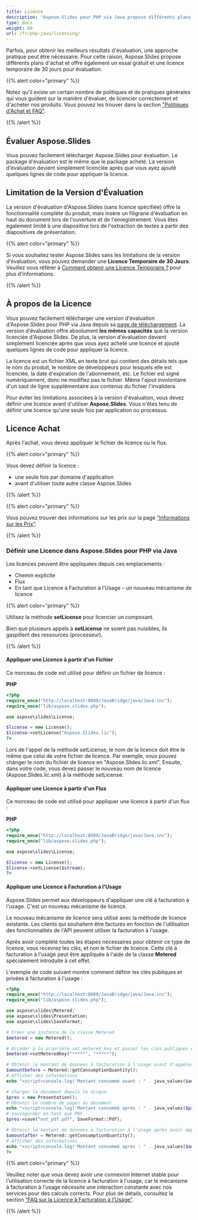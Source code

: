 ```yaml
---
title: Licence
description: "Aspose.Slides pour PHP via Java propose différents plans d'achat ou offre un essai gratuit et une licence temporaire de 30 jours pour évaluation en utilisant des politiques de Licence et d'Abonnement."
type: docs
weight: 80
url: /fr/php-java/licensing/
---
```


Parfois, pour obtenir les meilleurs résultats d'évaluation, une approche pratique peut être nécessaire. Pour cette raison, Aspose.Slides propose différents plans d'achat et offre également un essai gratuit et une licence temporaire de 30 jours pour évaluation.

{{% alert color="primary" %}}

Notez qu'il existe un certain nombre de politiques et de pratiques générales qui vous guident sur la manière d'évaluer, de licencier correctement et d'acheter nos produits. Vous pouvez les trouver dans la section ["Politiques d'Achat et FAQ"](https://purchase.aspose.com/policies).

{{% /alert %}}

## **Évaluer Aspose.Slides**
Vous pouvez facilement télécharger Aspose.Slides pour évaluation. Le package d'évaluation est le même que le package acheté. La version d'évaluation devient simplement licenciée après que vous ayez ajouté quelques lignes de code pour appliquer la licence.

## **Limitation de la Version d'Évaluation**
La version d'évaluation d'Aspose.Slides (sans licence spécifiée) offre la fonctionnalité complète du produit, mais insère un filigrane d'évaluation en haut du document lors de l'ouverture et de l'enregistrement. Vous êtes également limité à une diapositive lors de l'extraction de textes à partir des diapositives de présentation.

{{% alert color="primary" %}}

Si vous souhaitez tester Aspose.Slides sans les limitations de la version d'évaluation, vous pouvez demander une **Licence Temporaire de 30 Jours**. Veuillez vous référer à [Comment obtenir une Licence Temporaire ?](https://purchase.aspose.com/temporary-license) pour plus d'informations.

{{% /alert %}}

## **À propos de la Licence**
Vous pouvez facilement télécharger une version d'évaluation d'Aspose.Slides pour PHP via Java depuis sa [page de téléchargement](https://packagist.org/packages/aspose/slides). La version d'évaluation offre absolument **les mêmes capacités** que la version licenciée d'Aspose.Slides. De plus, la version d'évaluation devient simplement licenciée après que vous ayez acheté une licence et ajouté quelques lignes de code pour appliquer la licence.

La licence est un fichier XML en texte brut qui contient des détails tels que le nom du produit, le nombre de développeurs pour lesquels elle est licenciée, la date d'expiration de l'abonnement, etc. Le fichier est signé numériquement, donc ne modifiez pas le fichier. Même l'ajout involontaire d'un saut de ligne supplémentaire aux contenus du fichier l'invalidera.

Pour éviter les limitations associées à la version d'évaluation, vous devez définir une licence avant d'utiliser **Aspose.Slides**. Vous n'êtes tenu de définir une licence qu'une seule fois par application ou processus.

## Licence Achat

Après l'achat, vous devez appliquer le fichier de licence ou le flux.

{{% alert color="primary" %}}

Vous devez définir la licence :
* une seule fois par domaine d'application
* avant d'utiliser toute autre classe Aspose.Slides

{{% /alert %}}

{{% alert color="primary" %}}

Vous pouvez trouver des informations sur les prix sur la page [“Informations sur les Prix”](https://purchase.aspose.com/pricing/slides/family).

{{% /alert %}}

### **Définir une Licence dans Aspose.Slides pour PHP via Java**

Les licences peuvent être appliquées depuis ces emplacements :

* Chemin explicite
* Flux
* En tant que Licence à Facturation à l'Usage – un nouveau mécanisme de licence

{{% alert color="primary" %}}

Utilisez la méthode **setLicense** pour licencier un composant.

Bien que plusieurs appels à **setLicense** ne soient pas nuisibles, ils gaspillent des ressources (processeur).

{{% /alert %}}

#### **Appliquer une Licence à partir d'un Fichier**

Ce morceau de code est utilisé pour définir un fichier de licence :

**PHP**

```php
<?php
require_once("http://localhost:8080/JavaBridge/java/Java.inc");
require_once("lib/aspose.slides.php");

use aspose\slides\License;

$license = new License();
$license->setLicense("Aspose.Slides.lic");
?>
```

Lors de l'appel de la méthode setLicense, le nom de la licence doit être le même que celui de votre fichier de licence. Par exemple, vous pouvez changer le nom du fichier de licence en "Aspose.Slides.lic.xml". Ensuite, dans votre code, vous devez passer le nouveau nom de licence (Aspose.Slides.lic.xml) à la méthode setLicense.

#### **Appliquer une Licence à partir d'un Flux**

Ce morceau de code est utilisé pour appliquer une licence à partir d'un flux :

**PHP**

```php
<?php
require_once("http://localhost:8080/JavaBridge/java/Java.inc");
require_once("lib/aspose.slides.php");

use aspose\slides\License;

$license = new License();
$license->setLicense($stream);
?>
```

#### Appliquer une Licence à Facturation à l'Usage

Aspose.Slides permet aux développeurs d'appliquer une clé à facturation à l'usage. C'est un nouveau mécanisme de licence.

Le nouveau mécanisme de licence sera utilisé avec la méthode de licence existante. Les clients qui souhaitent être facturés en fonction de l'utilisation des fonctionnalités de l'API peuvent utiliser la facturation à l'usage.

Après avoir complété toutes les étapes nécessaires pour obtenir ce type de licence, vous recevrez les clés, et non le fichier de licence. Cette clé à facturation à l'usage peut être appliquée à l'aide de la classe **Metered** spécialement introduite à cet effet.

L'exemple de code suivant montre comment définir les clés publiques et privées à facturation à l'usage :

```php
<?php
require_once("http://localhost:8080/JavaBridge/java/Java.inc");
require_once("lib/aspose.slides.php");

use aspose\slides\Metered;
use aspose\slides\Presentation;
use aspose\slides\SaveFormat;

# Créer une instance de la classe Metered
$metered = new Metered();

# Accéder à la propriété set_metered_key et passer les clés publiques et privées comme paramètres
$metered->setMeteredKey("*****", "*****");

# Obtenir le montant de données à facturation à l'usage avant d'appeler l'API
$amountbefore = Metered::getConsumptionQuantity();
# Afficher des informations
echo "<script>console.log('Montant consommé avant : " . java_values($amountbefore) . "' );</script>";

# Charger le document depuis le disque.
$pres = new Presentation();
# Obtenir le nombre de pages du document
echo "<script>console.log('Montant consommé après : " . java_values($pres->getSlides()->size()) . "' );</script>";
# sauvegarder en tant que PDF
$pres->save("out_pdf.pdf", SaveFormat::Pdf);

# Obtenir le montant de données à facturation à l'usage après avoir appelé l'API
$amountafter = Metered::getConsumptionQuantity();
# Afficher des informations
echo "<script>console.log('Montant consommé après : " . java_values($amountafter) . "' );</script>";
?>
```

{{% alert color="primary" %}}

Veuillez noter que vous devez avoir une connexion Internet stable pour l'utilisation correcte de la licence à facturation à l'usage, car le mécanisme à facturation à l'usage nécessite une interaction constante avec nos services pour des calculs corrects. Pour plus de détails, consultez la section [“FAQ sur la Licence à Facturation à l'Usage”](https://purchase.aspose.com/faqs/licensing/metered).

{{% /alert %}}